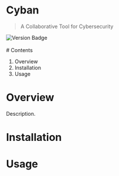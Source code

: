 # Cyban
> A Collaborative Tool for Cybersecurity
<div id="badges" align="left">
  <img src="https://img.shields.io/badge/version-v1.1-blue" alt="Version Badge"/>
</div>
<br>
# Contents

1. Overview
2. Installation
3. Usage

# Overview
Description.
# Installation
# Usage
